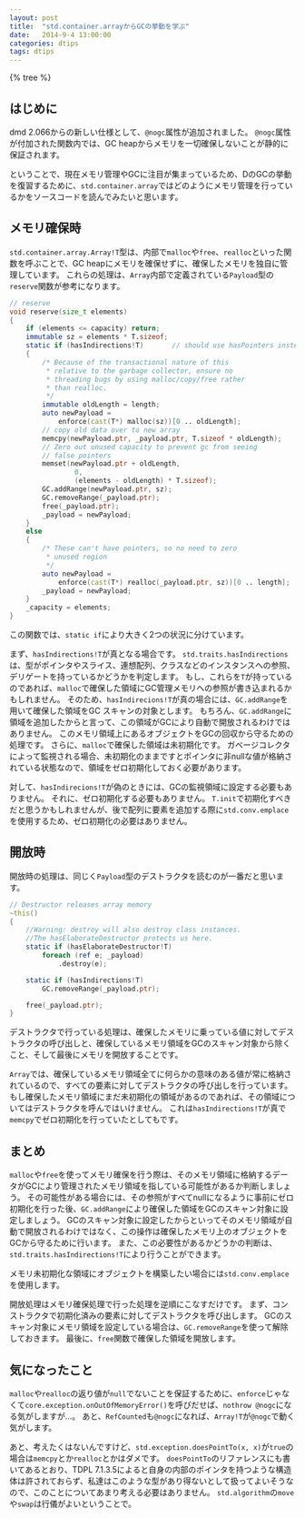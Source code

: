 ```yaml
---
layout: post
title:  "std.container.arrayからGCの挙動を学ぶ"
date:   2014-9-4 13:00:00
categories: dtips
tags: dtips
---
```


{% tree %}

## はじめに

dmd 2.066からの新しい仕様として、`@nogc`属性が追加されました。
`@nogc`属性が付加された関数内では、GC heapからメモリを一切確保しないことが静的に保証されます。

ということで、現在メモリ管理やGCに注目が集まっているため、DのGCの挙動を復習するために、`std.container.array`ではどのようにメモリ管理を行っているかをソースコードを読んでみたいと思います。


## メモリ確保時

`std.container.array.Array!T`型は、内部で`malloc`や`free`、`realloc`といった関数を呼ぶことで、GC heapにメモリを確保せずに、確保したメモリを独自に管理しています。
これらの処理は、`Array`内部で定義されている`Payload`型の`reserve`関数が参考になります。

~~~~~~~d
// reserve
void reserve(size_t elements)
{
    if (elements <= capacity) return;
    immutable sz = elements * T.sizeof;
    static if (hasIndirections!T)       // should use hasPointers instead
    {
        /* Because of the transactional nature of this
         * relative to the garbage collector, ensure no
         * threading bugs by using malloc/copy/free rather
         * than realloc.
         */
        immutable oldLength = length;
        auto newPayload =
            enforce(cast(T*) malloc(sz))[0 .. oldLength];
        // copy old data over to new array
        memcpy(newPayload.ptr, _payload.ptr, T.sizeof * oldLength);
        // Zero out unused capacity to prevent gc from seeing
        // false pointers
        memset(newPayload.ptr + oldLength,
                0,
                (elements - oldLength) * T.sizeof);
        GC.addRange(newPayload.ptr, sz);
        GC.removeRange(_payload.ptr);
        free(_payload.ptr);
        _payload = newPayload;
    }
    else
    {
        /* These can't have pointers, so no need to zero
         * unused region
         */
        auto newPayload =
            enforce(cast(T*) realloc(_payload.ptr, sz))[0 .. length];
        _payload = newPayload;
    }
    _capacity = elements;
}
~~~~~~~

この関数では、`static if`により大きく2つの状況に分けています。

まず、`hasIndirections!T`が真となる場合です。
`std.traits.hasIndirections`は、型がポインタやスライス、連想配列、クラスなどのインスタンスへの参照、デリゲートを持っているかどうかを判定します。
もし、これらを`T`が持っているのであれば、`malloc`で確保した領域にGC管理メモリへの参照が書き込まれるかもしれません。
そのため、`hasIndirecions!T`が真の場合には、`GC.addRange`を用いて確保した領域をGC スキャンの対象とします。
もちろん、`GC.addRange`に領域を追加したからと言って、この領域がGCにより自動で開放されるわけではありません。
このメモリ領域上にあるオブジェクトをGCの回収から守るための処理です。
さらに、`malloc`で確保した領域は未初期化です。
ガベージコレクタによって監視される場合、未初期化のままですとポインタに非nullな値が格納されている状態なので、領域をゼロ初期化しておく必要があります。

対して、`hasIndirecions!T`が偽のときには、GCの監視領域に設定する必要もありません。
それに、ゼロ初期化する必要もありません。
`T.init`で初期化すべきだと思うかもしれませんが、後で配列に要素を追加する際に`std.conv.emplace`を使用するため、ゼロ初期化の必要はありません。


## 開放時

開放時の処理は、同じく`Payload`型のデストラクタを読むのが一番だと思います。

~~~~~d
// Destructor releases array memory
~this()
{
    //Warning: destroy will also destroy class instances.
    //The hasElaborateDestructor protects us here.
    static if (hasElaborateDestructor!T)
        foreach (ref e; _payload)
            .destroy(e);

    static if (hasIndirections!T)
        GC.removeRange(_payload.ptr);

    free(_payload.ptr);
}
~~~~~

デストラクタで行っている処理は、確保したメモリに乗っている値に対してデストラクタの呼び出しと、確保しているメモリ領域をGCのスキャン対象から除くこと、そして最後にメモリを開放することです。

`Array`では、確保しているメモリ領域全てに何らかの意味のある値が常に格納されているので、すべての要素に対してデストラクタの呼び出しを行っています。
もし確保したメモリ領域にまだ未初期化の領域があるのであれば、その領域についてはデストラクタを呼んではいけません。
これは`hasIndirections!T`が真で`memcpy`でゼロ初期化を行っていたとしてもです。


## まとめ

`malloc`や`free`を使ってメモリ確保を行う際は、そのメモリ領域に格納するデータがGCにより管理されたメモリ領域を指している可能性があるか判断しましょう。
その可能性がある場合には、その参照がすべてnullになるように事前にゼロ初期化を行った後、`GC.addRange`により確保した領域をGCのスキャン対象に設定しましょう。
GCのスキャン対象に設定したからといってそのメモリ領域が自動で開放されるわけではなく、この操作は確保したメモリ上のオブジェクトをGCから守るために行います。
また、この必要性があるかどうかの判断は、`std.traits.hasIndirections!T`により行うことができます。

メモリ未初期化な領域にオブジェクトを構築したい場合には`std.conv.emplace`を使用します。

開放処理はメモリ確保処理で行った処理を逆順にこなすだけです。
まず、コンストラクタで初期化済みの要素に対してデストラクタを呼び出します。
GCのスキャン対象にメモリ領域を設定している場合は、`GC.removeRange`を使って解除しておきます。
最後に、`free`関数で確保した領域を開放します。


## 気になったこと

`malloc`や`realloc`の返り値が`null`でないことを保証するために、`enforce`じゃなくて`core.exception.onOutOfMemoryError()`を呼びだせば、`nothrow @nogc`になる気がしますが…。
あと、`RefCounted`も`@nogc`になれば、`Array!T`が`@nogc`で動く気がします。

あと、考えたくはないんですけど、`std.exception.doesPointTo(x, x)`が`true`の場合は`memcpy`とか`realloc`とかはダメです。
`doesPointTo`のリファレンスにも書いてあるとおり、TDPL 7.1.3.5によると自身の内部のポインタを持つような構造体は許されておらず、私達はこのような型があり得ないとして扱ってよいそうなので、このことについてあまり考える必要はありません。
`std.algorithm`の`move`や`swap`は行儀がよいということで。
